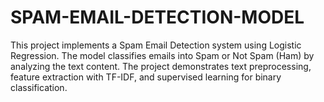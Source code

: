 # SPAM-EMAIL-DETECTION-MODEL
This project implements a Spam Email Detection system using Logistic Regression. The model classifies emails into Spam or Not Spam (Ham) by analyzing the text content. The project demonstrates text preprocessing, feature extraction with TF-IDF, and supervised learning for binary classification.
